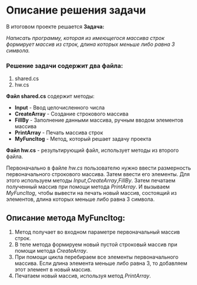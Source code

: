 # Описание решения задачи
В итоговом проекте решается **Задача:**

*Написать программу, которая из имеющегося массива строк формирует массив из строк, длина которых меньше либо равна 3 символа.*

### Решение задачи содержит два файла:
1. shared.cs
2. hw.cs

**Файл shared.cs** содержит методы:
* **Input** - Ввод целочисленного числа
* **CreateArray** - Создание строкового массива
* **FillBy** - Заполнение данными массива, ручным вводом элементов массива
* **PrintArray** - Печать массива строк
* **MyFuncItog** - Метод, который решает задачу проекта

**Файл hw.cs**  - результирующий файл, использует методы из второго файла.

Первоначально в файле *hw.cs* пользователю нужно ввести размерность первоначального строкового массива. Затем ввести его элементы. Для этого используем методы *Input*,*CreateArray*,*FillBy*.
Затем печатаем полученный массив при помощи метода *PrintArray*. И вызываем *MyFuncItog*, чтобы вывести на печать новый массив, состоящий из элементов, длина которых меньше либо равна 3 символа.

## Описание метода **MyFuncItog**:
1. Метод получает во входном параметре первоначальный массив строк.
2. В теле метода формируем новый пустой строковый массив при помощи метода *CreateArray*.
3. При помощи цикла перебираем все элементы первоначального массива. Если длина элемента меньше либо равна 3, то добавляем этот элемент  в новый массив. 
4. Печатаем новый массив, используя метод *PrintArray*.



